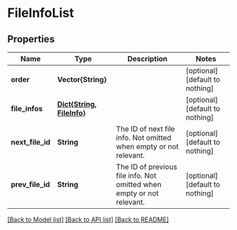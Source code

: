 # FileInfoList


## Properties
Name | Type | Description | Notes
------------ | ------------- | ------------- | -------------
**order** | **Vector{String}** |  | [optional] [default to nothing]
**file_infos** | [**Dict{String, FileInfo}**](FileInfo.md) |  | [optional] [default to nothing]
**next_file_id** | **String** | The ID of next file info. Not omitted when empty or not relevant. | [optional] [default to nothing]
**prev_file_id** | **String** | The ID of previous file info. Not omitted when empty or not relevant. | [optional] [default to nothing]


[[Back to Model list]](../README.md#models) [[Back to API list]](../README.md#api-endpoints) [[Back to README]](../README.md)


